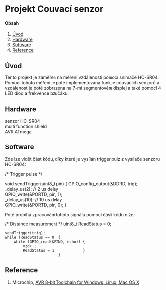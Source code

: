 
# Projekt Couvací senzor

#### Obsah

1. [Úvod](#úvod)
2. [Hardware](#hardware)
3. [Software](#software)
4. [Reference](#reference)


## Úvod

Tento projekt je zaměřen na měření vzdálenosti pomocí snímače HC-SR04. Pomocí tohoto měření je poté implementována funkce couvacích senzorů a vzdálenost je poté zobrazena na 7-mi segmentovém displej a také pomocí 4 LED diod a frekvence bzučáku.


## Hardware

senzor HC-SR04  
multi function shield  
AVR ATmega  


## Software

Zde lze vidět část kódu, díky které je vysílán trigger pulz z vysílače senzoru HC-SR04:

/* Trigger pulse */

void sendTrigger(uint8_t pin) {
    GPIO_config_output(&DDRD, trig);  
    _delay_us(2);   // 2 us delay  
    GPIO_write(&PORTD, pin, 1);  
    _delay_us(10);  // 10 us delay  
    GPIO_write(&PORTD, pin, 0); }  
    
Poté probíhá zpracování tohoto signálu pomocí části kódu níže: 

/* Distance measurement */
    uint8_t ReadStatus = 0;

    sendTrigger(trig);
    while (ReadStatus == 0) {
        while (GPIO_read(&PIND, echo)) {
            vzd++;
            ReadStatus = 1;            } 
                            }


## Reference

1. Microchip, [AVR 8-bit Toolchain for Windows, Linux, Mac OS X](https://www.microchip.com/mplab/avr-support/avr-and-arm-toolchains-c-compilers)
